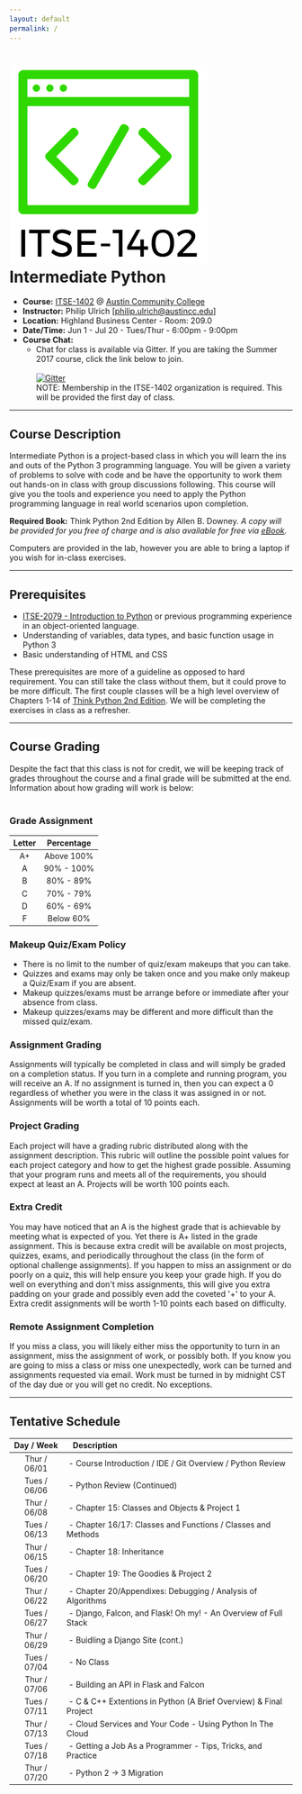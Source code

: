 ```yaml
---
layout: default
permalink: /
---
```


# <img src="assets/logo.png" alt="class logo" class="logo"/> **Intermediate Python**


* **Course:** [ITSE-1402](http://continue.austincc.edu/schedule/view?id=77409) @ [Austin Community College](http://continue.austincc.edu/)
* **Instructor:** Philip Ulrich [[philip.ulrich@austincc.edu](mailto:philip.ulrich@austincc.edu)]
* **Location:** Highland Business Center - Room: 209.0
* **Date/Time:** Jun 1 - Jul 20 - Tues/Thur - 6:00pm - 9:00pm
* **Course Chat:**
    * Chat for class is available via Gitter. If you are taking the Summer 2017 course, click the link below to join.<br />  
    [![Gitter](https://badges.gitter.im/Join%20Chat.svg)](https://gitter.im/ITSE-1402/summer-2017)<br />
    NOTE: Membership in the ITSE-1402 organization is required. This will be provided the first day of class.

----------

## <i class="fa fa-pencil"></i> Course Description
Intermediate Python is a project-based class in which you will learn the ins and outs of the Python 3 programming language. You will be given a variety of problems to solve with code and be have the opportunity to work them out hands-on in class with group discussions following. This course will give you the tools and experience you need to apply the Python programming language in real world scenarios upon completion.

**Required Book:** Think Python 2nd Edition by Allen B. Downey. 
*A copy will be provided for you free of charge and is also available for free via [eBook](http://greenteapress.com/thinkpython2/thinkpython2.pdf).*

Computers are provided in the lab, however you are able to bring a laptop if you wish for in-class exercises.

----------

## <i class="fa fa-vcard"></i> Prerequisites

* [ITSE-2079 - Introduction to Python](http://continue.austincc.edu/schedule/courses?name=Introduction%20to%20Python) or previous programming experience in an object-oriented language.
* Understanding of variables, data types, and basic function usage in Python 3
* Basic understanding of HTML and CSS

These prerequisites are more of a guideline as opposed to hard requirement. You can still take the class without them, but it could prove to be more difficult. The first couple classes will be a high level overview of Chapters 1-14 of [Think Python 2nd Edition](http://greenteapress.com/thinkpython2/thinkpython2.pdf). We will be completing the exercises in class as a refresher.  

----------

## <i class="fa fa-font"></i> Course Grading
Despite the fact that this class is not for credit, we will be keeping track of grades throughout the course and a final grade will be submitted at the end. Information about how grading will work is below:
<br /><br />
### **Grade Assignment**

| Letter | Percentage |
| :----: | :--------: |
| A+     | Above 100% |
| A      | 90% - 100% |
| B      | 80% - 89%  |
| C      | 70% - 79%  |
| D      | 60% - 69%  |
| F      | Below 60%  |

### **Makeup Quiz/Exam Policy**
- There is no limit to the number of quiz/exam makeups that you can take.
- Quizzes and exams may only be taken once and you make only makeup a Quiz/Exam if you are absent.
- Makeup quizzes/exams must be arrange before or immediate after your absence from class.
- Makeup quizzes/exams may be different and more difficult than the missed quiz/exam.

### **Assignment Grading**
Assignments will typically be completed in class and will simply be graded on a completion status. If you turn in a complete and running program, you will receive an A. If no assignment is turned in, then you can expect a 0 regardless of whether you were in the class it was assigned in or not. Assignments will be worth a total of 10 points each.

### **Project Grading**
Each project will have a grading rubric distributed along with the assignment description. This rubric will outline the possible point values for each project category and how to get the highest grade possible. Assuming that your program runs and meets all of the requirements, you should expect at least an A. Projects will be worth 100 points each.

### **Extra Credit**
You may have noticed that an A is the highest grade that is achievable by meeting what is expected of you. Yet there is A+ listed in the grade assignment. This is because extra credit will be available on most projects, quizzes, exams, and periodically throughout the class (in the form of optional challenge assignments). If you happen to miss an assignment or do poorly on a quiz, this will help ensure you keep your grade high. If you do well on everything and don't miss assignments, this will give you extra padding on your grade and possibly even add the coveted '+' to your A. Extra credit assignments will be worth 1-10 points each based on difficulty.  

### **Remote Assignment Completion**
If you miss a class, you will likely either miss the opportunity to turn in an assignment, miss the assignment of work, or possibly both. If you know you are going to miss a class or miss one unexpectedly, work can be turned and assignments requested via email. Work must be turned in by midnight CST of the day due or you will get no credit. No exceptions. 

----------

## <i class="fa fa-calendar"></i> Tentative Schedule

| Day  /  Week | &nbsp;&nbsp;&nbsp;Description                                           |
| :----------: | :---------------------------------------------------------------------- |
| Thur / 06/01 | &nbsp;- Course Introduction / IDE / Git Overview / Python Review        |
| Tues / 06/06 | &nbsp;- Python Review (Continued)                                       |
| Thur / 06/08 | &nbsp;- Chapter 15: Classes and Objects & Project 1                     |
| Tues / 06/13 | &nbsp;- Chapter 16/17: Classes and Functions / Classes and Methods      |
| Thur / 06/15 | &nbsp;- Chapter 18: Inheritance                                         |
| Tues / 06/20 | &nbsp;- Chapter 19: The Goodies & Project 2                             |
| Thur / 06/22 | &nbsp;- Chapter 20/Appendixes: Debugging / Analysis of Algorithms       |
| Tues / 06/27 | &nbsp;- Django, Falcon, and Flask! Oh my! - An Overview of Full Stack   |
| Thur / 06/29 | &nbsp;- Buidling a Django Site (cont.)                                  |
| Tues / 07/04 | &nbsp;- No Class                                                        |
| Thur / 07/06 | &nbsp;- Building an API in Flask and Falcon                             |
| Tues / 07/11 | &nbsp;- C & C++ Extentions in Python (A Brief Overview) & Final Project |
| Thur / 07/13 | &nbsp;- Cloud Services and Your Code - Using Python In The Cloud        |
| Tues / 07/18 | &nbsp;- Getting a Job As a Programmer - Tips, Tricks, and Practice      |
| Thur / 07/20 | &nbsp;- Python 2 -> 3 Migration | Discussion of Final Project           |